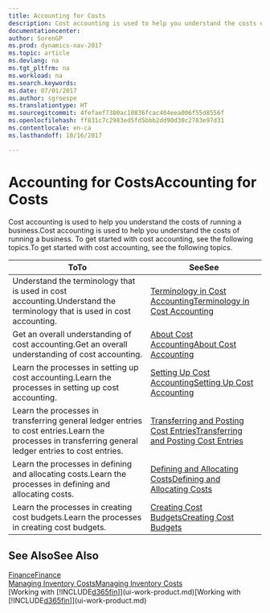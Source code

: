 ```yaml
---
title: Accounting for Costs
description: Cost accounting is used to help you understand the costs of running a business. To get started with cost accounting, see the following topics.
documentationcenter: 
author: SorenGP
ms.prod: dynamics-nav-2017
ms.topic: article
ms.devlang: na
ms.tgt_pltfrm: na
ms.workload: na
ms.search.keywords: 
ms.date: 07/01/2017
ms.author: sgroespe
ms.translationtype: HT
ms.sourcegitcommit: 4fefaef7380ac10836fcac404eea006f55d8556f
ms.openlocfilehash: ff831c7c2983ed5fd5bbb2dd90d30c2783e97d31
ms.contentlocale: en-ca
ms.lasthandoff: 10/16/2017

---
```

# <a name="accounting-for-costs"></a><span data-ttu-id="3b96e-104">Accounting for Costs</span><span class="sxs-lookup"><span data-stu-id="3b96e-104">Accounting for Costs</span></span>
<span data-ttu-id="3b96e-105">Cost accounting is used to help you understand the costs of running a business.</span><span class="sxs-lookup"><span data-stu-id="3b96e-105">Cost accounting is used to help you understand the costs of running a business.</span></span> <span data-ttu-id="3b96e-106">To get started with cost accounting, see the following topics.</span><span class="sxs-lookup"><span data-stu-id="3b96e-106">To get started with cost accounting, see the following topics.</span></span>  

|<span data-ttu-id="3b96e-107">To</span><span class="sxs-lookup"><span data-stu-id="3b96e-107">To</span></span>|<span data-ttu-id="3b96e-108">See</span><span class="sxs-lookup"><span data-stu-id="3b96e-108">See</span></span>|  
|--------|---------|  
|<span data-ttu-id="3b96e-109">Understand the terminology that is used in cost accounting.</span><span class="sxs-lookup"><span data-stu-id="3b96e-109">Understand the terminology that is used in cost accounting.</span></span>|[<span data-ttu-id="3b96e-110">Terminology in Cost Accounting</span><span class="sxs-lookup"><span data-stu-id="3b96e-110">Terminology in Cost Accounting</span></span>](finance-terminology-in-cost-accounting.md)|  
|<span data-ttu-id="3b96e-111">Get an overall understanding of cost accounting.</span><span class="sxs-lookup"><span data-stu-id="3b96e-111">Get an overall understanding of cost accounting.</span></span>|[<span data-ttu-id="3b96e-112">About Cost Accounting</span><span class="sxs-lookup"><span data-stu-id="3b96e-112">About Cost Accounting</span></span>](finance-about-cost-accounting.md)|  
|<span data-ttu-id="3b96e-113">Learn the processes in setting up cost accounting.</span><span class="sxs-lookup"><span data-stu-id="3b96e-113">Learn the processes in setting up cost accounting.</span></span>|[<span data-ttu-id="3b96e-114">Setting Up Cost Accounting</span><span class="sxs-lookup"><span data-stu-id="3b96e-114">Setting Up Cost Accounting</span></span>](finance-set-up-cost-accounting.md)|  
|<span data-ttu-id="3b96e-115">Learn the processes in transferring general ledger entries to cost entries.</span><span class="sxs-lookup"><span data-stu-id="3b96e-115">Learn the processes in transferring general ledger entries to cost entries.</span></span>|[<span data-ttu-id="3b96e-116">Transferring and Posting Cost Entries</span><span class="sxs-lookup"><span data-stu-id="3b96e-116">Transferring and Posting Cost Entries</span></span>](finance-transfer-and-post-cost-entries.md)|  
|<span data-ttu-id="3b96e-117">Learn the processes in defining and allocating costs.</span><span class="sxs-lookup"><span data-stu-id="3b96e-117">Learn the processes in defining and allocating costs.</span></span>|[<span data-ttu-id="3b96e-118">Defining and Allocating Costs</span><span class="sxs-lookup"><span data-stu-id="3b96e-118">Defining and Allocating Costs</span></span>](finance-define-and-allocate-costs.md)|  
|<span data-ttu-id="3b96e-119">Learn the processes in creating cost budgets.</span><span class="sxs-lookup"><span data-stu-id="3b96e-119">Learn the processes in creating cost budgets.</span></span>|[<span data-ttu-id="3b96e-120">Creating Cost Budgets</span><span class="sxs-lookup"><span data-stu-id="3b96e-120">Creating Cost Budgets</span></span>](finance-create-cost-budgets.md)|  

## <a name="see-also"></a><span data-ttu-id="3b96e-121">See Also</span><span class="sxs-lookup"><span data-stu-id="3b96e-121">See Also</span></span>  
[<span data-ttu-id="3b96e-122">Finance</span><span class="sxs-lookup"><span data-stu-id="3b96e-122">Finance</span></span>](finance.md)  
[<span data-ttu-id="3b96e-123">Managing Inventory Costs</span><span class="sxs-lookup"><span data-stu-id="3b96e-123">Managing Inventory Costs</span></span>](finance-manage-inventory-costs.md)  
<span data-ttu-id="3b96e-124">[Working with [!INCLUDE[d365fin](includes/d365fin_md.md)]](ui-work-product.md)</span><span class="sxs-lookup"><span data-stu-id="3b96e-124">[Working with [!INCLUDE[d365fin](includes/d365fin_md.md)]](ui-work-product.md)</span></span>

